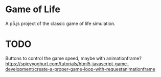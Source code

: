 # Game of Life

A p5.js project of the classic game of life simulation.

# TODO

Buttons to control the game speed, maybe with animationframe?
https://spicyyoghurt.com/tutorials/html5-javascript-game-development/create-a-proper-game-loop-with-requestanimationframe

